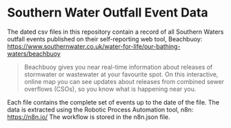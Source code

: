 # Southern Water Outfall Event Data

The dated csv files in this repository contain a record of all Southern Waters outfall events published on their self-reporting web tool, Beachbuoy: https://www.southernwater.co.uk/water-for-life/our-bathing-waters/beachbuoy

> Beachbuoy gives you near real-time information about releases of stormwater or wastewater at your favourite spot. On this interactive, online map you can see updates about releases from combined sewer overflows (CSOs), so you know what is happening near you.

Each file contains the complete set of events up to the date of the file. The data is extracted using the Robotic Process Automation tool, n8n: https://n8n.io/ The workflow is stored in the n8n.json file.
